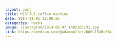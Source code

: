 ```yaml
---
layout: post
title: RESTful coffee machine
date: 2014-11-01 18:00:05
categories: hacks
image: /instagram/2014-06-07_1402165731.jpg
link: https://medium.com/@adambutler/bd0c1546c03c
---
```


